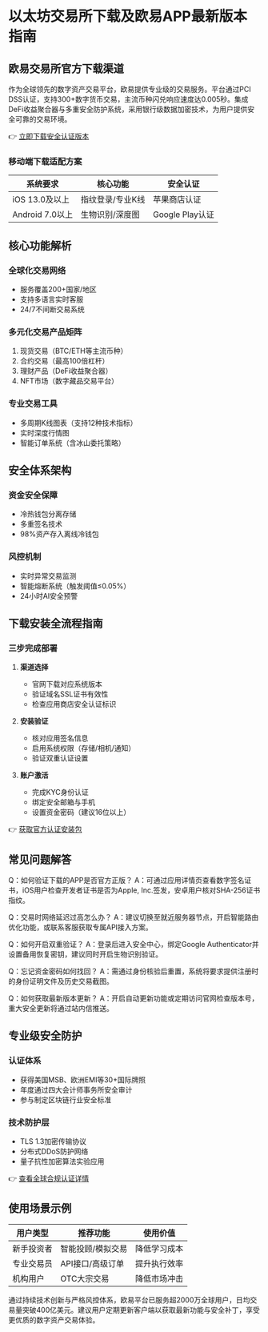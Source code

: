 # 以太坊交易所下载及欧易APP最新版本指南

## 欧易交易所官方下载渠道

作为全球领先的数字资产交易平台，欧易提供专业级的交易服务。平台通过PCI DSS认证，支持300+数字货币交易，主流币种闪兑响应速度达0.005秒。集成DeFi收益聚合器与多重安全防护系统，采用银行级数据加密技术，为用户提供安全可靠的交易环境。

👉 [立即下载安全认证版本](https://bit.ly/okx_welcome)

### 移动端下载适配方案

| 系统要求 | 核心功能 | 安全认证 |
|---------|----------|----------|
| iOS 13.0及以上 | 指纹登录/专业K线 | 苹果商店认证 |
| Android 7.0以上 | 生物识别/深度图 | Google Play认证 |

## 核心功能解析

### 全球化交易网络
- 服务覆盖200+国家/地区
- 支持多语言实时客服
- 24/7不间断交易系统

### 多元化交易产品矩阵
1. 现货交易（BTC/ETH等主流币种）
2. 合约交易（最高100倍杠杆）
3. 理财产品（DeFi收益聚合器）
4. NFT市场（数字藏品交易平台）

### 专业交易工具
- 多周期K线图表（支持12种技术指标）
- 实时深度行情图
- 智能订单系统（含冰山委托策略）

## 安全体系架构

### 资金安全保障
- 冷热钱包分离存储
- 多重签名技术
- 98%资产存入离线冷钱包

### 风控机制
- 实时异常交易监测
- 智能熔断系统（触发阈值≤0.05%）
- 24小时AI安全预警

## 下载安装全流程指南

### 三步完成部署
1. **渠道选择**
   - 官网下载对应系统版本
   - 验证域名SSL证书有效性
   - 检查应用商店安全认证标识

2. **安装验证**
   - 核对应用签名信息
   - 启用系统权限（存储/相机/通知）
   - 验证双重认证设置

3. **账户激活**
   - 完成KYC身份认证
   - 绑定安全邮箱与手机
   - 设置资金密码（建议16位以上）

👉 [获取官方认证安装包](https://bit.ly/okx_welcome)

## 常见问题解答

Q：如何验证下载的APP是否官方正版？
A：可通过应用详情页查看数字签名证书，iOS用户检查开发者证书是否为Apple, Inc.签发，安卓用户核对SHA-256证书指纹。

Q：交易时网络延迟过高怎么办？
A：建议切换至就近服务器节点，开启智能路由优化功能，或联系客服获取专属API接入方案。

Q：如何开启双重验证？
A：登录后进入安全中心，绑定Google Authenticator并设置备用恢复密钥，建议同时开启生物识别验证。

Q：忘记资金密码如何找回？
A：需通过身份核验后重置，系统将要求提供注册时的身份证明文件及历史交易截图。

Q：如何获取最新版本更新？
A：开启自动更新功能或定期访问官网检查版本号，重大安全更新将通过站内信推送。

## 专业级安全防护

### 认证体系
- 获得美国MSB、欧洲EMI等30+国际牌照
- 年度通过四大会计师事务所安全审计
- 参与制定区块链行业安全标准

### 技术防护层
- TLS 1.3加密传输协议
- 分布式DDoS防护网络
- 量子抗性加密算法实验应用

👉 [查看全球合规认证详情](https://bit.ly/okx_welcome)

## 使用场景示例

| 用户类型 | 推荐功能 | 使用价值 |
|---------|----------|----------|
| 新手投资者 | 智能投顾/模拟交易 | 降低学习成本 |
| 专业交易员 | API接口/高级订单 | 提升执行效率 |
| 机构用户 | OTC大宗交易 | 降低市场冲击 |

通过持续技术创新与严格风控体系，欧易平台已服务超2000万全球用户，日均交易量突破400亿美元。建议用户定期更新客户端以获取最新功能与安全补丁，享受更优质的数字资产交易体验。